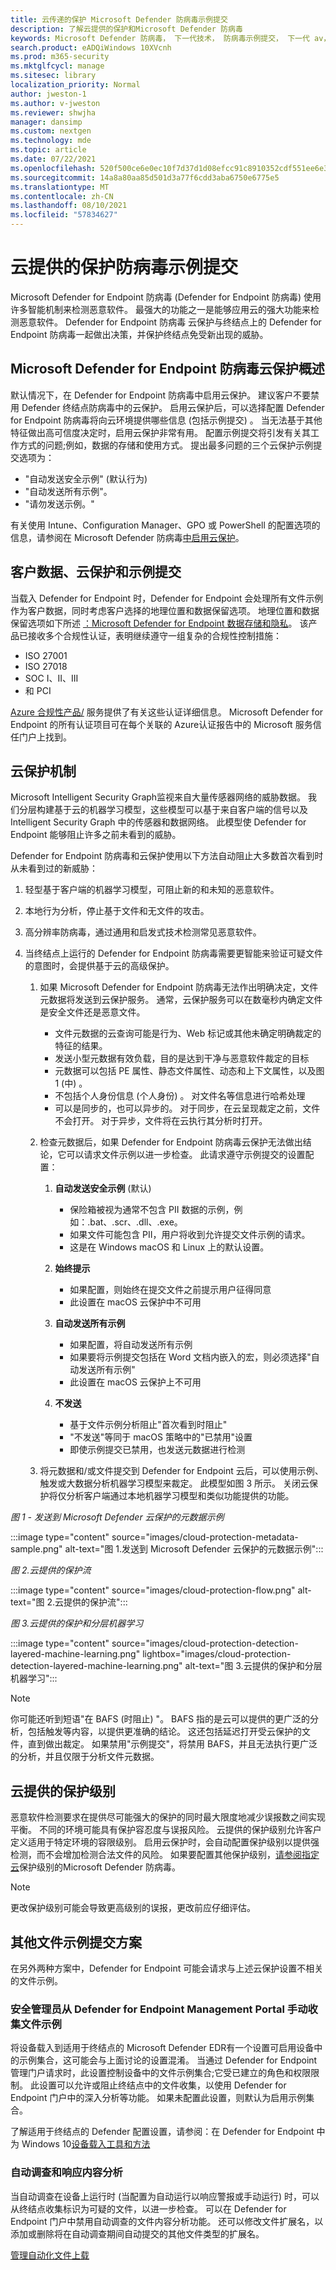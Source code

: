 ```yaml
---
title: 云传递的保护 Microsoft Defender 防病毒示例提交
description: 了解云提供的保护和Microsoft Defender 防病毒
keywords: Microsoft Defender 防病毒， 下一代技术， 防病毒示例提交， 下一代 av， 机器学习， 反恶意软件， 安全性， defender， 云， 云保护
search.product: eADQiWindows 10XVcnh
ms.prod: m365-security
ms.mktglfcycl: manage
ms.sitesec: library
localization_priority: Normal
author: jweston-1
ms.author: v-jweston
ms.reviewer: shwjha
manager: dansimp
ms.custom: nextgen
ms.technology: mde
ms.topic: article
ms.date: 07/22/2021
ms.openlocfilehash: 520f500ce6e0ec10f7d37d1d08efcc91c8910352cdf551ee6e37e4904c459688
ms.sourcegitcommit: 14a8a80aa85d501d3a77f6cdd3aba6750e6775e5
ms.translationtype: MT
ms.contentlocale: zh-CN
ms.lasthandoff: 08/10/2021
ms.locfileid: "57834627"
---
```

# <a name="cloud-delivered-protection-antivirus-sample-submission"></a>云提供的保护防病毒示例提交

Microsoft Defender for Endpoint 防病毒 (Defender for Endpoint 防病毒) 使用许多智能机制来检测恶意软件。 最强大的功能之一是能够应用云的强大功能来检测恶意软件。 Defender for Endpoint 防病毒 云保护与终结点上的 Defender for Endpoint 防病毒一起做出决策，并保护终结点免受新出现的威胁。

## <a name="microsoft-defender-for-endpoint-antivirus-cloud-protection-overview"></a>Microsoft Defender for Endpoint 防病毒云保护概述

默认情况下，在 Defender for Endpoint 防病毒中启用云保护。 建议客户不要禁用 Defender 终结点防病毒中的云保护。  启用云保护后，可以选择配置 Defender for Endpoint 防病毒将向云环境提供哪些信息 (包括示例提交) 。 当无法基于其他特征做出高可信度决定时，启用云保护非常有用。
配置示例提交将引发有关其工作方式的问题;例如，数据的存储和使用方式。 提出最多问题的三个云保护示例提交选项为：

- "自动发送安全示例" (默认行为) 
- "自动发送所有示例"。  
- "请勿发送示例。"  

有关使用 Intune、Configuration Manager、GPO 或 PowerShell 的配置选项的信息，请参阅在 Microsoft Defender 防病毒[中启用云保护](enable-cloud-protection-microsoft-defender-antivirus.md)。  

## <a name="customer-data-cloud-protection-and-sample-submission"></a>客户数据、云保护和示例提交

当载入 Defender for Endpoint 时，Defender for Endpoint 会处理所有文件示例作为客户数据，同时考虑客户选择的地理位置和数据保留选项。 地理位置和数据保留选项如下所述 [：Microsoft Defender for Endpoint 数据存储和隐私](data-storage-privacy.md#data-storage-location)。
该产品已接收多个合规性认证，表明继续遵守一组复杂的合规性控制措施：

- ISO 27001
- ISO 27018
- SOC I、II、III
- 和 PCI

[Azure 合规性产品/](/azure/storage/common/storage-compliance-offerings) 服务提供了有关这些认证详细信息。 Microsoft Defender for Endpoint 的所有认证项目可在每个关联的 Azure[](https://servicetrust.microsoft.com/)认证报告中的 Microsoft 服务信任门户上找到。

## <a name="cloud-protection-mechanisms"></a>云保护机制

Microsoft Intelligent Security Graph监视来自大量传感器网络的威胁数据。 我们分层构建基于云的机器学习模型，这些模型可以基于来自客户端的信号以及 Intelligent Security Graph 中的传感器和数据网络。 此模型使 Defender for Endpoint 能够阻止许多之前未看到的威胁。

Defender for Endpoint 防病毒和云保护使用以下方法自动阻止大多数首次看到时从未看到过的新威胁：

1. 轻型基于客户端的机器学习模型，可阻止新的和未知的恶意软件。

2. 本地行为分析，停止基于文件和无文件的攻击。

3. 高分辨率防病毒，通过通用和启发式技术检测常见恶意软件。

4. 当终结点上运行的 Defender for Endpoint 防病毒需要更智能来验证可疑文件的意图时，会提供基于云的高级保护。

   1. 如果 Microsoft Defender for Endpoint 防病毒无法作出明确决定，文件元数据将发送到云保护服务。 通常，云保护服务可以在数毫秒内确定文件是安全文件还是恶意文件。  
      - 文件元数据的云查询可能是行为、Web 标记或其他未确定明确裁定的特征的结果。
      - 发送小型元数据有效负载，目的是达到干净与恶意软件裁定的目标
      - 元数据可以包括 PE 属性、静态文件属性、动态和上下文属性，以及图 1 (中) 。
      - 不包括个人身份信息 (个人身份) 。 对文件名等信息进行哈希处理
      - 可以是同步的，也可以异步的。 对于同步，在云呈现裁定之前，文件不会打开。 对于异步，文件将在云执行其分析时打开。

   2. 检查元数据后，如果 Defender for Endpoint 防病毒云保护无法做出结论，它可以请求文件示例以进一步检查。 此请求遵守示例提交的设置配置：

      1. **自动发送安全示例** (默认) 
         - 保险箱被视为通常不包含 PII 数据的示例，例如：.bat、.scr、.dll、.exe。
         - 如果文件可能包含 PII，用户将收到允许提交文件示例的请求。
         - 这是在 Windows macOS 和 Linux 上的默认设置。

      2. **始终提示**
         - 如果配置，则始终在提交文件之前提示用户征得同意
         - 此设置在 macOS 云保护中不可用

      3. **自动发送所有示例**
         - 如果配置，将自动发送所有示例
         - 如果要将示例提交包括在 Word 文档内嵌入的宏，则必须选择"自动发送所有示例"  
         - 此设置在 macOS 云保护上不可用

      4. **不发送**
         - 基于文件示例分析阻止"首次看到时阻止"
         - "不发送"等同于 macOS 策略中的"已禁用"设置
         - 即使示例提交已禁用，也发送元数据进行检测

   3. 将元数据和/或文件提交到 Defender for Endpoint 云后，可以使用示例、触发或大数据分析机器学习模型来裁定。  此模型如图 3 所示。 关闭云保护将仅分析客户端通过本地机器学习模型和类似功能提供的功能。

_图 1 - 发送到 Microsoft Defender 云保护的元数据示例_

:::image type="content" source="images/cloud-protection-metadata-sample.png" alt-text="图 1.发送到 Microsoft Defender 云保护的元数据示例":::

_图 2.云提供的保护流_

:::image type="content" source="images/cloud-protection-flow.png" alt-text="图 2.云提供的保护流":::

_图 3.云提供的保护和分层机器学习_

:::image type="content" source="images/cloud-protection-detection-layered-machine-learning.png" lightbox="images/cloud-protection-detection-layered-machine-learning.png" alt-text="图 3.云提供的保护和分层机器学习":::

> [!Note]
>
> 你可能还听到短语"在 BAFS (时阻止) "。 BAFS 指的是云可以提供的更广泛的分析，包括触发等内容，以提供更准确的结论。 这还包括延迟打开受云保护的文件，直到做出裁定。 如果禁用"示例提交"，将禁用 BAFS，并且无法执行更广泛的分析，并且仅限于分析文件元数据。

## <a name="cloud-delivered-protection-levels"></a>云提供的保护级别

恶意软件检测要求在提供尽可能强大的保护的同时最大限度地减少误报数之间实现平衡。 不同的环境可能具有保护容忍度与误报风险。 云提供的保护级别允许客户定义适用于特定环境的容限级别。 启用云保护时，会自动配置保护级别以提供强检测，而不会增加检测合法文件的风险。 如果要配置其他保护级别，[请参阅指定云](specify-cloud-protection-level-microsoft-defender-antivirus.md)保护级别的Microsoft Defender 防病毒。  

> [!Note]
>
> 更改保护级别可能会导致更高级别的误报，更改前应仔细评估。
>

## <a name="other-file-sample-submission-scenarios"></a>其他文件示例提交方案

在另外两种方案中，Defender for Endpoint 可能会请求与上述云保护设置不相关的文件示例。  

### <a name="manual-file-sample-collection-by-security-admin-from-defender-for-endpoint-management-portal"></a>安全管理员从 Defender for Endpoint Management Portal 手动收集文件示例

将设备载入到适用于终结点的 Microsoft Defender EDR有一个设置可启用设备中的示例集合，这可能会与上面讨论的设置混淆。 当通过 Defender for Endpoint 管理门户请求时，此设置控制设备中的文件示例集合;它受已建立的角色和权限限制。 此设置可以允许或阻止终结点中的文件收集，以使用 Defender for Endpoint 门户中的深入分析等功能。 如果未配置此设置，则默认为启用示例集合。

了解适用于终结点的 Defender 配置设置，请参阅：在 Defender for Endpoint 中为 Windows 10[设备载入工具和方法](configure-endpoints.md)

### <a name="automated-investigation-and-response-content-analysis"></a>自动调查和响应内容分析

当自动调查在设备上运行时 (当配置为自动运行以响应警报或手动运行) 时，可以从终结点收集标识为可疑的文件，以进一步检查。 可以在 Defender for Endpoint 门户中禁用自动调查的文件内容分析功能。 还可以修改文件扩展名，以添加或删除将在自动调查期间自动提交的其他文件类型的扩展名。

[管理自动化文件上载](manage-automation-file-uploads.md)
